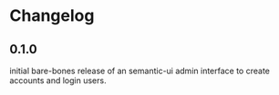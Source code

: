 Changelog
=========

## 0.1.0
initial bare-bones release of an semantic-ui admin interface to create accounts and login users.
